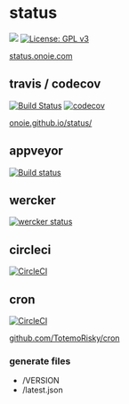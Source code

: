 # status
[![](https://img.shields.io/badge/twitter-onoie3-brightgreen.svg)](https://twitter.com/onoie3)
[![License: GPL v3](https://img.shields.io/badge/License-GPL%20v3-blue.svg)](https://www.gnu.org/licenses/gpl-3.0)

[status.onoie.com](https://status.onoie.com/)

## travis / codecov
[![Build Status](https://travis-ci.org/onoie/status.svg?branch=master)](https://travis-ci.org/onoie/status)
[![codecov](https://codecov.io/gh/onoie/status/branch/master/graph/badge.svg)](https://codecov.io/gh/onoie/status)

[onoie.github.io/status/](https://onoie.github.io/status/)

## appveyor
[![Build status](https://ci.appveyor.com/api/projects/status/umtf9euiolh2u5nd?svg=true)](https://ci.appveyor.com/project/onoie/status)

## wercker
[![wercker status](https://app.wercker.com/status/cba975959e3d2ad5016865a06b46ae63/s/master "wercker status")](https://app.wercker.com/project/byKey/cba975959e3d2ad5016865a06b46ae63)

## circleci
[![CircleCI](https://circleci.com/gh/onoie/cron.svg?style=svg)](https://circleci.com/gh/onoie/status)

## cron
[![CircleCI](https://circleci.com/gh/TotemoRisky/cron.svg?style=svg)](https://circleci.com/gh/TotemoRisky/cron)

[github.com/TotemoRisky/cron](https://github.com/TotemoRisky/cron)

### generate files
* /VERSION
* /latest.json
